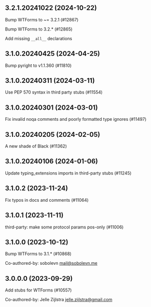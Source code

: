 ## 3.2.1.20241022 (2024-10-22)

Bump WTForms to ~= 3.2.1 (#12867)

Bump WTForms to 3.2.* (#12865)

Add missing `__all__` declarations

## 3.1.0.20240425 (2024-04-25)

Bump pyright to v1.1.360 (#11810)

## 3.1.0.20240311 (2024-03-11)

Use PEP 570 syntax in third party stubs (#11554)

## 3.1.0.20240301 (2024-03-01)

Fix invalid noqa comments and poorly formatted type ignores (#11497)

## 3.1.0.20240205 (2024-02-05)

A new shade of Black (#11362)

## 3.1.0.20240106 (2024-01-06)

Update typing_extensions imports in third-party stubs (#11245)

## 3.1.0.2 (2023-11-24)

Fix typos in docs and comments (#11064)

## 3.1.0.1 (2023-11-11)

third-party: make some protocol params pos-only (#11006)

## 3.1.0.0 (2023-10-12)

Bump WTForms to 3.1.* (#10868)

Co-authored-by: sobolevn <mail@sobolevn.me>

## 3.0.0.0 (2023-09-29)

Add stubs for WTForms (#10557)

Co-authored-by: Jelle Zijlstra <jelle.zijlstra@gmail.com>


